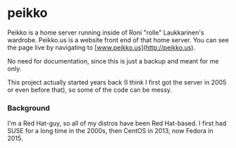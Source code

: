 # peikko

Peikko is a home server running inside of Roni "rolle" Laukkarinen's wardrobe. Peikko.us is a website front end of that home server. You can see the page live by navigating to [www.peikko.us](http://peikko.us).

No need for documentation, since this is just a backup and meant for me only.

This project actually started years back (I think I first got the server in 2005 or even before that), so some of the code can be messy.

### Background

I'm a Red Hat-guy, so all of my distros have been Red Hat-based. I first had SUSE for a long time in the 2000s, then CentOS in 2013, now Fedora in 2015.